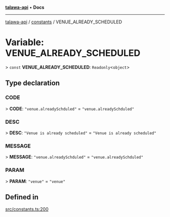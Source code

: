 [**talawa-api**](../../README.md) • **Docs**

***

[talawa-api](../../modules.md) / [constants](../README.md) / VENUE\_ALREADY\_SCHEDULED

# Variable: VENUE\_ALREADY\_SCHEDULED

\> `const` **VENUE\_ALREADY\_SCHEDULED**: `Readonly`\<`object`\>

## Type declaration

### CODE

\> **CODE**: `"venue.alreadySchduled"` = `"venue.alreadySchduled"`

### DESC

\> **DESC**: `"Venue is already scheduled"` = `"Venue is already scheduled"`

### MESSAGE

\> **MESSAGE**: `"venue.alreadySchduled"` = `"venue.alreadySchduled"`

### PARAM

\> **PARAM**: `"venue"` = `"venue"`

## Defined in

[src/constants.ts:200](https://github.com/PalisadoesFoundation/talawa-api/blob/1f38da5423898626c6ebfa24896a9c3d008195c6/src/constants.ts#L200)
